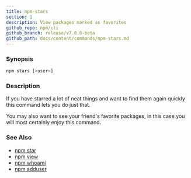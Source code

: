 ```yaml
---
title: npm-stars
section: 1
description: View packages marked as favorites
github_repo: npm/cli
github_branch: release/v7.0.0-beta
github_path: docs/content/commands/npm-stars.md
---
```


### Synopsis
```bash
npm stars [<user>]
```

### Description

If you have starred a lot of neat things and want to find them again
quickly this command lets you do just that.

You may also want to see your friend's favorite packages, in this case
you will most certainly enjoy this command.

### See Also

* [npm star](/cli/v7/commands/npm-star)
* [npm view](/cli/v7/commands/npm-view)
* [npm whoami](/cli/v7/commands/npm-whoami)
* [npm adduser](/cli/v7/commands/npm-adduser)
